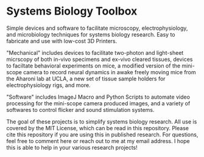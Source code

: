 # Systems Biology Toolbox

Simple devices and software to facilitate microscopy, electrophysiology, and microbiology techniques for systems biology research. Easy to fabricate and use with low-cost 3D Printers.

"Mechanical" includes devices to facilitate two-photon and light-sheet micrscopy of both in-vivo specimens and ex-vivo cleared tissues, devices to faciltate behavioral experiments on mice, a modified version of the mini-scope camera to record neural dynamics in awake freely moving mice from the Aharoni lab at UCLA, a new set of tissue sample holders for electrophysiology rigs, and more.

"Software" includes ImageJ Macro and Python Scripts to automate video processing for the mini-scope camera produced images, and a variety of softwares to control flicker and sound stimulation systems.

The goal of these projects is to simplify systems biology research. All use is covered by the MIT License, which can be read in this repository. Please cite this repository if you are using this in published research. For questions, feel free to comment here or reach out to me at my email address. I hope this is able to help in your various research projects!
